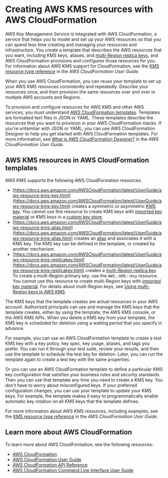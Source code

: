 # Creating AWS KMS resources with AWS CloudFormation<a name="creating-resources-with-cloudformation"></a>

AWS Key Management Service is integrated with AWS CloudFormation, a service that helps you to model and set up your AWS resources so that you can spend less time creating and managing your resources and infrastructure\. You create a template that describes the AWS resources that you want, including KMS keys, aliases, and [multi\-Region replica keys](multi-region-keys-overview.md#mrk-replica-key), and AWS CloudFormation provisions and configures those resources for you\. For information about AWS KMS support for CloudFormation, see the [KMS resource type reference](https://docs.aws.amazon.com/AWSCloudFormation/latest/UserGuide/AWS_KMS.html) in the *AWS CloudFormation User Guide*\.

When you use AWS CloudFormation, you can reuse your template to set up your AWS KMS resources consistently and repeatedly\. Describe your resources once, and then provision the same resources over and over in multiple AWS accounts and Regions\. 

To provision and configure resources for AWS KMS and other AWS services, you must understand [AWS CloudFormation templates](https://docs.aws.amazon.com/AWSCloudFormation/latest/UserGuide/template-guide.html)\. Templates are formatted text files in JSON or YAML\. These templates describe the resources that you want to provision in your AWS CloudFormation stacks\. If you're unfamiliar with JSON or YAML, you can use AWS CloudFormation Designer to help you get started with AWS CloudFormation templates\. For more information, see [What is AWS CloudFormation Designer?](https://docs.aws.amazon.com/AWSCloudFormation/latest/UserGuide/working-with-templates-cfn-designer.html) in the *AWS CloudFormation User Guide*\.

## AWS KMS resources in AWS CloudFormation templates<a name="working-with-templates"></a>

AWS KMS supports the following AWS CloudFormation resources\. 
+ [https://docs.aws.amazon.com/AWSCloudFormation/latest/UserGuide/aws-resource-kms-key.html](https://docs.aws.amazon.com/AWSCloudFormation/latest/UserGuide/aws-resource-kms-key.html) creates a symmetric or asymmetric [KMS key](concepts.md#kms_keys)\. You cannot use this resource to create KMS keys with [imported key material](importing-keys.md) or KMS keys in a [custom key store](custom-key-store-overview.md)\. 
+ [https://docs.aws.amazon.com/AWSCloudFormation/latest/UserGuide/aws-resource-kms-alias.html](https://docs.aws.amazon.com/AWSCloudFormation/latest/UserGuide/aws-resource-kms-alias.html) creates an [alias](kms-alias.md) and associates it with a KMS key\. The KMS key can be defined in the template, or created by another mechanism\.
+ [https://docs.aws.amazon.com/AWSCloudFormation/latest/UserGuide/aws-resource-kms-replicakey.html](https://docs.aws.amazon.com/AWSCloudFormation/latest/UserGuide/aws-resource-kms-replicakey.html) creates a [multi\-Region replica key](multi-region-keys-overview.md#mrk-replica-key)\. To create a multi\-Region primary key, use the `AWS::KMS::Key` resource\. You cannot use this resource to create multi\-Region keys with [imported key material](multi-region-keys-import.md)\. For details about multi\-Region keys, see [Using multi\-Region keys in AWS KMS](multi-region-keys-overview.md)\.

The KMS keys that the template creates are actual resources in your AWS account\. Authorized principals can use and manage the KMS keys that the template creates, either by using the template, the AWS KMS console, or the AWS KMS APIs\. When you delete a KMS key from your template, the KMS key is scheduled for deletion using a waiting period that you specify in advance\. 

For example, you can use an AWS CloudFormation template to create a test KMS key with a key policy, key spec, key usage, aliases, and tags you prefer\. You can run it through your test suite, review your results, and then use the template to schedule the test key for deletion\. Later, you can run the template again to create a test key with the same properties\. 

Or you can use an AWS CloudFormation template to define a particular KMS key configuration that satisfies your business rules and security standards\. Then you can use that template any time you need to create a KMS key\. You don't have to worry about misconfigured keys\. If your preferred configuration changes, you can use your template to update your KMS keys\. For example, the template makes it easy to programmatically enable automatic key rotation on all KMS keys that the template defines\.

For more information about AWS KMS resources, including examples, see the [KMS resource type reference](https://docs.aws.amazon.com/AWSCloudFormation/latest/UserGuide/AWS_KMS.html) in the *AWS CloudFormation User Guide*\.

## Learn more about AWS CloudFormation<a name="learn-more-cloudformation"></a>

To learn more about AWS CloudFormation, see the following resources:
+ [AWS CloudFormation](http://aws.amazon.com/cloudformation/)
+ [AWS CloudFormation User Guide](https://docs.aws.amazon.com/AWSCloudFormation/latest/UserGuide/Welcome.html)
+ [AWS CloudFormation API Reference](https://docs.aws.amazon.com/AWSCloudFormation/latest/APIReference/Welcome.html)
+ [AWS CloudFormation Command Line Interface User Guide](https://docs.aws.amazon.com/cloudformation-cli/latest/userguide/what-is-cloudformation-cli.html)